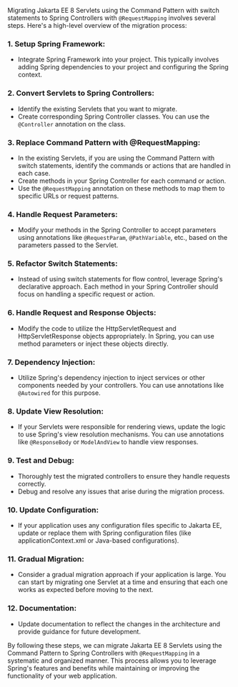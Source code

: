 Migrating Jakarta EE 8 Servlets using the Command Pattern with switch statements to Spring Controllers with `@RequestMapping` involves several steps. Here's a high-level overview of the migration process:

### 1. **Setup Spring Framework:**
   - Integrate Spring Framework into your project. This typically involves adding Spring dependencies to your project and configuring the Spring context.

### 2. **Convert Servlets to Spring Controllers:**
   - Identify the existing Servlets that you want to migrate.
   - Create corresponding Spring Controller classes. You can use the `@Controller` annotation on the class.

### 3. **Replace Command Pattern with @RequestMapping:**
   - In the existing Servlets, if you are using the Command Pattern with switch statements, identify the commands or actions that are handled in each case.
   - Create methods in your Spring Controller for each command or action.
   - Use the `@RequestMapping` annotation on these methods to map them to specific URLs or request patterns.

### 4. **Handle Request Parameters:**
   - Modify your methods in the Spring Controller to accept parameters using annotations like `@RequestParam`, `@PathVariable`, etc., based on the parameters passed to the Servlet.

### 5. **Refactor Switch Statements:**
   - Instead of using switch statements for flow control, leverage Spring's declarative approach. Each method in your Spring Controller should focus on handling a specific request or action.

### 6. **Handle Request and Response Objects:**
   - Modify the code to utilize the HttpServletRequest and HttpServletResponse objects appropriately. In Spring, you can use method parameters or inject these objects directly.

### 7. **Dependency Injection:**
   - Utilize Spring's dependency injection to inject services or other components needed by your controllers. You can use annotations like `@Autowired` for this purpose.

### 8. **Update View Resolution:**
   - If your Servlets were responsible for rendering views, update the logic to use Spring's view resolution mechanisms. You can use annotations like `@ResponseBody` or `ModelAndView` to handle view responses.

### 9. **Test and Debug:**
   - Thoroughly test the migrated controllers to ensure they handle requests correctly.
   - Debug and resolve any issues that arise during the migration process.

### 10. **Update Configuration:**
   - If your application uses any configuration files specific to Jakarta EE, update or replace them with Spring configuration files (like applicationContext.xml or Java-based configurations).

### 11. **Gradual Migration:**
   - Consider a gradual migration approach if your application is large. You can start by migrating one Servlet at a time and ensuring that each one works as expected before moving to the next.

### 12. **Documentation:**
   - Update documentation to reflect the changes in the architecture and provide guidance for future development.

By following these steps, we can migrate Jakarta EE 8 Servlets using the Command Pattern to Spring Controllers with `@RequestMapping` in a systematic and organized manner. This process allows you to leverage Spring's features and benefits while maintaining or improving the functionality of your web application.